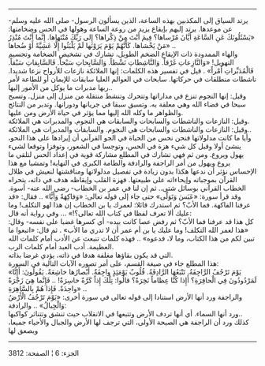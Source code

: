 ------------------------------------------------------------------------

يرتد السياق إلى المكذبين بهذه الساعة، الذين يسألون الرسول- صلى الله عليه
وسلم- عن موعدها. يرتد إليهم بإيقاع يزيد من روعة الساعة وهولها في الحس
وضخامتها: «يَسْئَلُونَكَ عَنِ السَّاعَةِ أَيَّانَ مُرْساها؟ فِيمَ أَنْتَ مِنْ ذِكْراها؟ إِلى رَبِّكَ
مُنْتَهاها. إِنَّما أَنْتَ مُنْذِرُ مَنْ يَخْشاها. كَأَنَّهُمْ يَوْمَ يَرَوْنَها لَمْ يَلْبَثُوا إِلَّا عَشِيَّةً أَوْ
ضُحاها» ..  
والهاء الممدودة ذات الإيقاع الضخم الطويل، تشارك في تشخيص الضخامة وتجسيم
التهويل! «وَالنَّازِعاتِ غَرْقاً. وَالنَّاشِطاتِ نَشْطاً. وَالسَّابِحاتِ سَبْحاً. فَالسَّابِقاتِ
سَبْقاً. فَالْمُدَبِّراتِ أَمْراً» . قيل في تفسير هذه الكلمات: إنها الملائكة نازعات
للأرواح نزعا شديدا. ناشطات منطلقات في حركاتها. سابحات في العوالم العليا
سابقات للإيمان أو للطاعة لأمر ربها مدبرات ما يوكل من الأمور إليها..  
وقيل: إنها النجوم تنزع في مداراتها وتتحرك وتنشط منتقلة من منزل إلى منزل.
وتسبح سبحا في فضاء الله وهي معلقة به. وتسبق سبقا في جريانها ودورانها.
وتدبر من النتائج والظواهر ما وكله الله إليها مما يؤثر في حياة الأرض ومن
عليها.  
وقيل: النازعات والناشطات والسابحات والسابقات هي النجوم. والمدبرات هي
الملائكة.  
وقيل: النازعات والناشطات والسابحات هي النجوم. والسابقات والمدبرات هي
الملائكة..  
وأيا ما كانت مدلولاتها فنحن نحس من الحياة في الجو القرآني أن إيرادها على
هذا النحو، ينشئ أولا وقبل كل شيء هزة في الحس، وتوجسا في الشعور، وتوفزا
وتوقعا لشيء يهول ويروع. ومن ثم فهي تشارك في المطلع مشاركة قوية في إعداد
الحس لتلقي ما يروع ويهول من أمر الراجفة والرادفة والطامة الكبرى في
النهاية! وتمشيا مع هذا الإحساس نؤثر أن ندعها هكذا بدون زيادة في تفصيل
مدلولاتها ومناقشتها لنعيش في ظلال القرآن بموجباته وإيحاءاته على طبيعتها.
فهزة القلب وإيقاظه هدف في ذاته، يتحراه الخطاب القرآني بوسائل شتى.. ثم إن
لنا في عمر بن الخطاب- رضي الله عنه- أسوة. وقد قرأ سورة: «عَبَسَ وَتَوَلَّى» حتى
جاء إلى قوله تعالى: «وَفاكِهَةً وَأَبًّا» .. فقال: «قد عرفنا الفاكهة. فما الأبّ؟
ثم استدرك قائلا: لعمرك يا بن الخطاب إن هذا لهو التكلف! وما عليك ألا تعرف
لفظا في كتاب الله تعالى؟!» ... وفي رواية أنه قال:  
كل هذا قد عرفنا فما الأبّ؟ ثم رفض عصا كانت بيده- أي كسرها غضبا على نفسه-
وقال: «هذا لعمر الله التكلف! وما عليك يا بن أم عمر أن لا تدري ما الأب» .
ثم قال: «اتبعوا ما تبين لكم من هذا الكتاب، وما لا، فدعوه» .. فهذه كلمات
تنبعث عن الأدب أمام كلمات الله العظيمة. أدب العبد أمام كلمات الرب.  
التي قد يكون بقاؤها مغلفة هدفا في ذاته، يؤدي غرضا بذاته.  
هذا المطلع جاء في صيغة القسم، على أمر تصوره الآيات التالية في السورة:  
«يَوْمَ تَرْجُفُ الرَّاجِفَةُ. تَتْبَعُهَا الرَّادِفَةُ. قُلُوبٌ يَوْمَئِذٍ واجِفَةٌ. أَبْصارُها خاشِعَةٌ.
يَقُولُونَ: أَإِنَّا لَمَرْدُودُونَ فِي الْحافِرَةِ؟ أَإِذا كُنَّا عِظاماً نَخِرَةً؟ قالُوا: تِلْكَ إِذاً
كَرَّةٌ خاسِرَةٌ! .. فَإِنَّما هِيَ زَجْرَةٌ واحِدَةٌ. فَإِذا هُمْ بِالسَّاهِرَةِ» ..  
والراجفة ورد أنها الأرض استنادا إلى قوله تعالى في سورة أخرى: «يَوْمَ تَرْجُفُ
الْأَرْضُ وَالْجِبالُ» .. والرادفة:  
ورد أنها السماء. أي أنها تردف الأرض وتتبعها في الانقلاب حيث تنشق وتتناثر
كواكبها..  
كذلك ورد أن الراجفة هي الصيحة الأولى، التي ترجف لها الأرض والجبال
والأحياء جميعا، ويصعق لها

------------------------------------------------------------------------

الجزء: 6 ¦ الصفحة: 3812
